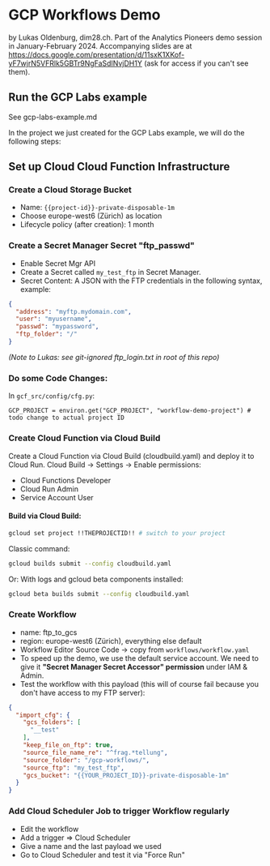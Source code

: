 # GCP Workflows Demo

by Lukas Oldenburg, dim28.ch. Part of the Analytics Pioneers demo session in January-February 2024.
Accompanying slides are at https://docs.google.com/presentation/d/11sxK1XKof-yF7wjrN5VFRlk5GBTr9NgFaSdINvjDH1Y (ask for
access if you can't see them).

## Run the GCP Labs example

See gcp-labs-example.md

In the project we just created for the GCP Labs example, we will do the following steps:

## Set up Cloud Cloud Function Infrastructure

### Create a Cloud Storage Bucket

- Name: `{{project-id}}-private-disposable-1m`
- Choose europe-west6 (Zürich) as location
- Lifecycle policy (after creation): 1 month

### Create a Secret Manager Secret "ftp_passwd"

- Enable Secret Mgr API
- Create a Secret called `my_test_ftp` in Secret Manager.
- Secret Content: A JSON with the FTP credentials in the following syntax, example:

```json
{
  "address": "myftp.mydomain.com",
  "user": "myusername",
  "passwd": "mypassword",
  "ftp_folder": "/"
}
```

_(Note to Lukas: see git-ignored ftp_login.txt in root of this repo)_

### Do some Code Changes:

In `gcf_src/config/cfg.py`:

```
GCP_PROJECT = environ.get("GCP_PROJECT", "workflow-demo-project") # todo change to actual project ID
```

### Create Cloud Function via Cloud Build

Create a Cloud Function via Cloud Build (cloudbuild.yaml) and deploy it to Cloud Run.
Cloud Build -> Settings -> Enable permissions:

- Cloud Functions Developer
- Cloud Run Admin
- Service Account User

#### Build via Cloud Build:

```bash
gcloud set project !!THEPROJECTID!! # switch to your project
```

Classic command:

```bash
gcloud builds submit --config cloudbuild.yaml
```

Or: With logs and gcloud beta components installed:

```bash
gcloud beta builds submit --config cloudbuild.yaml
```

### Create Workflow

- name: ftp_to_gcs
- region: europe-west6 (Zürich), everything else default
- Workflow Editor Source Code -> copy from `workflows/workflow.yaml`
- To speed up the demo, we use the default service account. We need to give it **"Secret Manager Secret Accessor"
  permission** under IAM & Admin.
- Test the workflow with this payload (this will of course fail because you don't have access to my FTP server):

```json
{
  "import_cfg": {
    "gcs_folders": [
      "__test"
    ],
    "keep_file_on_ftp": true,
    "source_file_name_re": "^frag.*tellung",
    "source_folder": "/gcp-workflows/",
    "source_ftp": "my_test_ftp",
    "gcs_bucket": "{{YOUR_PROJECT_ID}}-private-disposable-1m"
  }
}
```

### Add Cloud Scheduler Job to trigger Workflow regularly

- Edit the workflow
- Add a trigger => Cloud Scheduler
- Give a name and the last payload we used
- Go to Cloud Scheduler and test it via "Force Run"